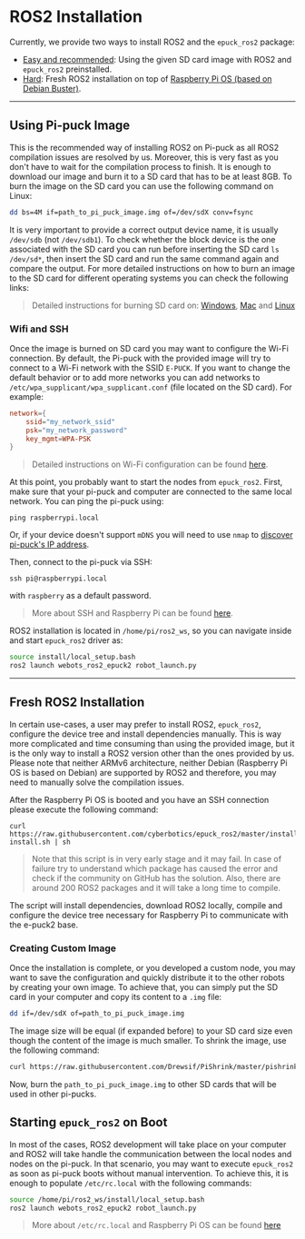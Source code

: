 # ROS2 Installation

Currently, we provide two ways to install ROS2 and the `epuck_ros2` package:
- [Easy and recommended](#using-pi-puck-image): Using the given SD card image with ROS2 and `epuck_ros2` preinstalled.
- [Hard](#fresh-ros2-installation): Fresh ROS2 installation on top of [Raspberry Pi OS (based on Debian Buster)](https://www.raspberrypi.org/downloads/raspberry-pi-os/).

---

## Using Pi-puck Image
This is the recommended way of installing ROS2 on Pi-puck as all ROS2 compilation issues are resolved by us.
Moreover, this is very fast as you don't have to wait for the compilation process to finish.
It is enough to download our image and burn it to a SD card that has to be at least 8GB.
To burn the image on the SD card you can use the following command on Linux:
```bash
dd bs=4M if=path_to_pi_puck_image.img of=/dev/sdX conv=fsync
```
It is very important to provide a correct output device name, it is usually `/dev/sdb` (not `/dev/sdb1`).
To check whether the block device is the one associated with the SD card you can run before inserting the SD card `ls /dev/sd*`, then insert the SD card and run the same command again and compare the output.
For more detailed instructions on how to burn an image to the SD card for different operating systems you can check the following links:

> Detailed instructions for burning SD card on:
[Windows](https://www.raspberrypi.org/documentation/installation/installing-images/windows.md),
[Mac](https://www.raspberrypi.org/documentation/installation/installing-images/mac.md) and 
[Linux](https://www.raspberrypi.org/documentation/installation/installing-images/linux.md)

### Wifi and SSH
Once the image is burned on SD card you may want to configure the Wi-Fi connection.
By default, the Pi-puck with the provided image will try to connect to a Wi-Fi network with the SSID `E-PUCK`.
If you want to change the default behavior or to add more networks you can add networks to `/etc/wpa_supplicant/wpa_supplicant.conf` (file located on the SD card).
For example:
```conf
network={
    ssid="my_network_ssid"
    psk="my_network_password"
    key_mgmt=WPA-PSK
}
```
> Detailed instructions on Wi-Fi configuration can be found [here](https://www.raspberrypi.org/documentation/configuration/wireless/wireless-cli.md).

At this point, you probably want to start the nodes from `epuck_ros2`.
First, make sure that your pi-puck and computer are connected to the same local network.
You can ping the pi-puck using:
```
ping raspberrypi.local
```
Or, if your device doesn't support `mDNS` you will need to use `nmap` to [discover pi-puck's IP address](https://www.raspberrypi.org/documentation/remote-access/ip-address.md).

Then, connect to the pi-puck via SSH:
```
ssh pi@raspberrypi.local
```
with `raspberry` as a default password.

> More about SSH and Raspberry Pi can be found [here](https://www.raspberrypi.org/documentation/remote-access/ssh/).

ROS2 installation is located in `/home/pi/ros2_ws`, so you can navigate inside and start `epuck_ros2` driver as:
```bash
source install/local_setup.bash
ros2 launch webots_ros2_epuck2 robot_launch.py
```

---

## Fresh ROS2 Installation
In certain use-cases, a user may prefer to install ROS2, `epuck_ros2`, configure the device tree and install dependencies manually.
This is way more complicated and time consuming than using the provided image, but it is the only way to install a ROS2 version other than the ones provided by us.
Please note that neither ARMv6 architecture, neither Debian (Raspberry Pi OS is based on Debian) are supported by ROS2 and therefore, you may need to manually solve the compilation issues.

After the Raspberry Pi OS is booted and you have an SSH connection please execute the following command:
```
curl https://raw.githubusercontent.com/cyberbotics/epuck_ros2/master/installation/ros-install.sh | sh
```
> Note that this script is in very early stage and it may fail.
In case of failure try to understand which package has caused the error and check if the community on GitHub has the solution.
Also, there are around 200 ROS2 packages and it will take a long time to compile.

The script will install dependencies, download ROS2 locally, compile and configure the device tree necessary for Raspberry Pi to communicate with the e-puck2 base.

### Creating Custom Image

Once the installation is complete, or you developed a custom node, you may want to save the configuration and quickly distribute it to the other robots by creating your own image.
To achieve that, you can simply put the SD card in your computer and copy its content to a `.img` file:
```bash
dd if=/dev/sdX of=path_to_pi_puck_image.img
```
The image size will be equal (if expanded before) to your SD card size even though the content of the image is much smaller.
To shrink the image, use the following command:
```bash
curl https://raw.githubusercontent.com/Drewsif/PiShrink/master/pishrink.sh | sudo bash -s -- path_to_pi_puck_image.img
```

Now, burn the `path_to_pi_puck_image.img` to other SD cards that will be used in other pi-pucks.

## Starting `epuck_ros2` on Boot
In most of the cases, ROS2 development will take place on your computer and ROS2 will take handle the communication between the local nodes and nodes on the pi-puck.
In that scenario, you may want to execute `epuck_ros2` as soon as pi-puck boots without manual intervention.
To achieve this, it is enough to populate `/etc/rc.local` with the following commands:
```bash
source /home/pi/ros2_ws/install/local_setup.bash
ros2 launch webots_ros2_epuck2 robot_launch.py
```
> More about `/etc/rc.local` and Raspberry Pi OS can be found [here](https://www.raspberrypi.org/documentation/linux/usage/rc-local.md)
